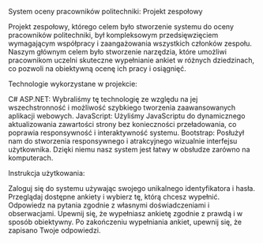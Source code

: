 
System oceny pracowników politechniki: Projekt zespołowy

Projekt zespołowy, którego celem było stworzenie systemu do oceny pracowników politechniki, był kompleksowym przedsięwzięciem wymagającym współpracy i zaangażowania wszystkich członków zespołu.
Naszym głównym celem było stworzenie narzędzia, które umożliwi pracownikom uczelni skuteczne wypełnianie ankiet w różnych dziedzinach, co pozwoli na obiektywną ocenę ich pracy i osiągnięć.

Technologie wykorzystane w projekcie:

C# ASP.NET: Wybraliśmy tę technologię ze względu na jej wszechstronność i możliwość szybkiego tworzenia zaawansowanych aplikacji webowych.
JavaScript: Użyliśmy JavaScriptu do dynamicznego aktualizowania zawartości strony bez konieczności przeładowania, co poprawia responsywność i interaktywność systemu.
Bootstrap: Posłużył nam do stworzenia responsywnego i atrakcyjnego wizualnie interfejsu użytkownika. Dzięki niemu nasz system jest łatwy w obsłudze zarówno na komputerach.



Instrukcja użytkowania:

Zaloguj się do systemu używając swojego unikalnego identyfikatora i hasła.
Przeglądaj dostępne ankiety i wybierz tę, którą chcesz wypełnić.
Odpowiedz na pytania zgodnie z własnymi doświadczeniami i obserwacjami.
Upewnij się, że wypełniasz ankietę zgodnie z prawdą i w sposób obiektywny.
Po zakończeniu wypełniania ankiet, upewnij się, że zapisano Twoje odpowiedzi.
